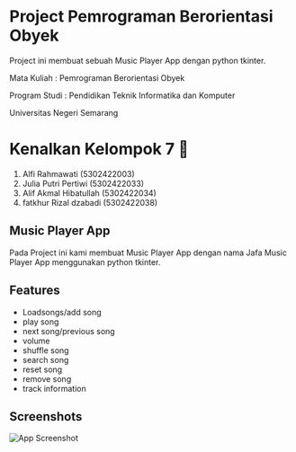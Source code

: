 
# Project Pemrograman Berorientasi Obyek

Project ini membuat sebuah Music Player App dengan python tkinter.

Mata Kuliah : Pemrograman Berorientasi Obyek

Program Studi : Pendidikan Teknik Informatika dan   Komputer

Universitas Negeri Semarang



# Kenalkan Kelompok 7 👋

  1. Alfi Rahmawati        (5302422003)
  2. Julia Putri Pertiwi   (5302422033)
  3. Alif Akmal Hibatullah (5302422034)
  4. fatkhur Rizal dzabadi (5302422038)


## Music Player App

Pada Project ini kami membuat Music Player App dengan nama Jafa Music Player App menggunakan python tkinter.

## Features

- Loadsongs/add song
- play song
- next song/previous song
- volume
- shuffle song
- search song
- reset song
- remove song
- track information


## Screenshots

![App Screenshot](https://via.placeholder.com/468x300?text=App+Screenshot+Here)


